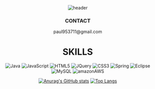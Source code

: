 <div align="center">

![header](https://capsule-render.vercel.app/api?type=waving&color=timeGradient&height=300&section=header&text=Sung%20Yoon%20Choi&fontSize=90)

<h3> CONTACT </h3>
 paul953711@gmail.com

<h1> SKILLS </h1>

<img alt="Java" src ="https://img.shields.io/badge/Java-007396.svg?&style=for-the-badge&logo=Java&logoColor=white"/> <img alt="JavaScript" src ="https://img.shields.io/badge/JavaScript-F7DF1E.svg?&style=for-the-badge&logo=JavaScript&logoColor=white"/> <img alt="HTML5" src ="https://img.shields.io/badge/HTML5-E34F26.svg?&style=for-the-badge&logo=HTML5&logoColor=white"/> <img alt="JQuery" src ="https://img.shields.io/badge/JQuery-0769AD.svg?&style=for-the-badge&logo=JQuery&logoColor=white"/> <img alt="CSS3" src ="https://img.shields.io/badge/CSS3-1572B6.svg?&style=for-the-badge&logo=CSS3&logoColor=white"/> <img alt="Spring" src ="https://img.shields.io/badge/Spring-6DB33F.svg?&style=for-the-badge&logo=Spring&logoColor=white"/> <img alt="Eclipse" src ="https://img.shields.io/badge/Eclipse-2C2255.svg?&style=for-the-badge&logo=Eclipse&logoColor=white"/> <img alt="MySQL" src ="https://img.shields.io/badge/MySQL-4479A1.svg?&style=for-the-badge&logo=MySQL&logoColor=white"/> <img alt="amazonAWS" src ="https://img.shields.io/badge/AWS-232F3E.svg?&style=for-the-badge&logo=amazonAWS&logoColor=white"/>
 

[![Anurag's GitHub stats](https://github-readme-stats.vercel.app/api?username=paul9537)](https://github.com/깃허브아이디/github-readme-stats)
[![Top Langs](https://github-readme-stats.vercel.app/api/top-langs/?username=paul9537&layout=compact)](https://github.com/anuraghazra/github-readme-stats)

</div>
